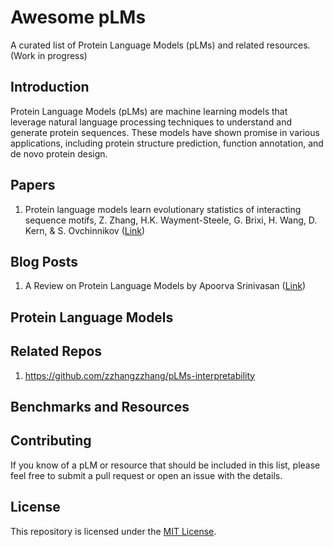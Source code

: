 # Awesome pLMs

A curated list of Protein Language Models (pLMs) and related resources. (Work in progress)

## Introduction

Protein Language Models (pLMs) are machine learning models that leverage natural language processing techniques to understand and generate protein sequences. These models have shown promise in various applications, including protein structure prediction, function annotation, and de novo protein design.

## Papers

1. Protein language models learn evolutionary statistics of interacting sequence motifs, Z. Zhang, H.K. Wayment-Steele, G. Brixi, H. Wang, D. Kern, & S. Ovchinnikov ([Link](https://www.pnas.org/doi/10.1073/pnas.2406285121))

## Blog Posts

1.  A Review on Protein Language Models by Apoorva Srinivasan ([Link](https://www.apoorva-srinivasan.com/plms/))

## Protein Language Models

## Related Repos

1.  <https://github.com/zzhangzzhang/pLMs-interpretability>

## Benchmarks and Resources

## Contributing

If you know of a pLM or resource that should be included in this list, please feel free to submit a pull request or open an issue with the details.

## License

This repository is licensed under the [MIT License](LICENSE).
